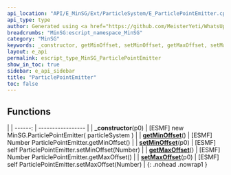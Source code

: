 ```yaml
---
api_location: "API/E_MinSG/Ext/ParticleSystem/E_ParticlePointEmitter.cpp:25:40"
api_type: type
author: Generated using <a href="https://github.com/MeisterYeti/WhatsUpDoc">WhatsUpDoc</a>
breadcrumbs: "MinSG:escript_namespace_MinSG"
category: "MinSG"
keywords: _constructor, getMinOffset, setMinOffset, getMaxOffset, setMaxOffset
layout: e_api
permalink: escript_type_MinSG_ParticlePointEmitter
show_in_toc: true
sidebar: e_api_sidebar
title: "ParticlePointEmitter"
toc: false
---
```


## Functions

|
| ------: | ----------------- |
| **_constructor**(p0) | [ESMF] new MinSG.ParticlePointEmitter( particleSystem )	 |
| **[getMinOffset](classMinSG_1_1ParticlePointEmitter#classMinSG_1_1ParticlePointEmitter_1af23b107333aa4266b225ae6763137c06)**() | [ESMF] Number ParticlePointEmitter.getMinOffset()	 |
| **[setMinOffset](classMinSG_1_1ParticlePointEmitter#classMinSG_1_1ParticlePointEmitter_1a9d21ff2c09291e37e4f65010fd5ebef1)**(p0) | [ESMF] self ParticlePointEmitter.setMinOffset(Number)	 |
| **[getMaxOffset](classMinSG_1_1ParticlePointEmitter#classMinSG_1_1ParticlePointEmitter_1aba8a82f4ccb7caa8c13a2926555b4368)**() | [ESMF] Number ParticlePointEmitter.getMaxOffset()	 |
| **[setMaxOffset](classMinSG_1_1ParticlePointEmitter#classMinSG_1_1ParticlePointEmitter_1a0f58b53493e900982a92d50783ffca9c)**(p0) | [ESMF] self ParticlePointEmitter.setMaxOffset(Number)	 |
{: .nohead .nowrap1 }
